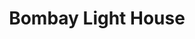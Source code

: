 ---
title: "Bombay Light House"
url: /karachi/bombay-light-house-khayaban-e-hafiz/
shop: electronics
---